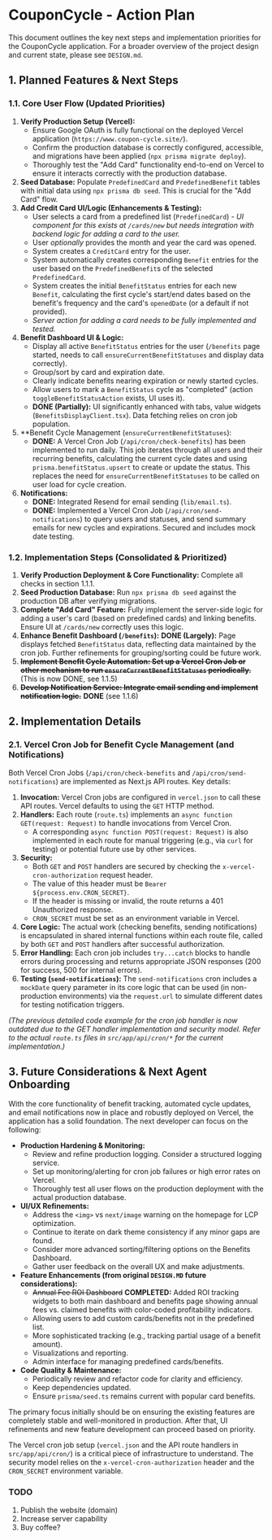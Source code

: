# CouponCycle - Action Plan

This document outlines the key next steps and implementation priorities for the CouponCycle application. For a broader overview of the project design and current state, please see `DESIGN.md`.

## 1. Planned Features & Next Steps

### 1.1. Core User Flow (Updated Priorities)

1.  **Verify Production Setup (Vercel):**
    *   Ensure Google OAuth is fully functional on the deployed Vercel application (`https://www.coupon-cycle.site/`).
    *   Confirm the production database is correctly configured, accessible, and migrations have been applied (`npx prisma migrate deploy`).
    *   Thoroughly test the "Add Card" functionality end-to-end on Vercel to ensure it interacts correctly with the production database.
2.  **Seed Database:** Populate `PredefinedCard` and `PredefinedBenefit` tables with initial data using `npx prisma db seed`. This is crucial for the "Add Card" flow.
3.  **Add Credit Card UI/Logic (Enhancements & Testing):**
    *   User selects a card from a predefined list (`PredefinedCard`) - *UI component for this exists at `/cards/new` but needs integration with backend logic for adding a card to the user.*
    *   User *optionally* provides the month and year the card was opened.
    *   System creates a `CreditCard` entry for the user.
    *   System automatically creates corresponding `Benefit` entries for the user based on the `PredefinedBenefit`s of the selected `PredefinedCard`.
    *   System creates the initial `BenefitStatus` entries for each new `Benefit`, calculating the first cycle's start/end dates based on the benefit's frequency and the card's `openedDate` (or a default if not provided).
    *   *Server action for adding a card needs to be fully implemented and tested.*
4.  **Benefit Dashboard UI & Logic:**
    *   Display all active `BenefitStatus` entries for the user (`/benefits` page started, needs to call `ensureCurrentBenefitStatuses` and display data correctly).
    *   Group/sort by card and expiration date.
    *   Clearly indicate benefits nearing expiration or newly started cycles.
    *   Allow users to mark a `BenefitStatus` cycle as "completed" (action `toggleBenefitStatusAction` exists, UI uses it).
    *   **DONE (Partially):** UI significantly enhanced with tabs, value widgets (`BenefitsDisplayClient.tsx`). Data fetching relies on cron job population.
5.  **Benefit Cycle Management (`ensureCurrentBenefitStatuses`):
    *   **DONE:** A Vercel Cron Job (`/api/cron/check-benefits`) has been implemented to run daily. This job iterates through all users and their recurring benefits, calculating the current cycle dates and using `prisma.benefitStatus.upsert` to create or update the status. This replaces the need for `ensureCurrentBenefitStatuses` to be called on user load for cycle creation.
6.  **Notifications:**
    *   **DONE:** Integrated Resend for email sending (`lib/email.ts`).
    *   **DONE:** Implemented a Vercel Cron Job (`/api/cron/send-notifications`) to query users and statuses, and send summary emails for new cycles and expirations. Secured and includes mock date testing.

### 1.2. Implementation Steps (Consolidated & Prioritized)

1.  **Verify Production Deployment & Core Functionality:** Complete all checks in section 1.1.1.
2.  **Seed Production Database:** Run `npx prisma db seed` against the production DB after verifying migrations.
3.  **Complete "Add Card" Feature:** Fully implement the server-side logic for adding a user's card (based on predefined cards) and linking benefits. Ensure UI at `/cards/new` correctly uses this logic.
4.  **Enhance Benefit Dashboard (`/benefits`):** **DONE (Largely):** Page displays fetched `BenefitStatus` data, reflecting data maintained by the cron job. Further refinements for grouping/sorting could be future work.
5.  **~~Implement Benefit Cycle Automation: Set up a Vercel Cron Job or other mechanism to run `ensureCurrentBenefitStatuses` periodically.~~** (This is now DONE, see 1.1.5)
6.  **~~Develop Notification Service: Integrate email sending and implement notification logic.~~** **DONE** (see 1.1.6)

## 2. Implementation Details

### 2.1. Vercel Cron Job for Benefit Cycle Management (and Notifications)

Both Vercel Cron Jobs (`/api/cron/check-benefits` and `/api/cron/send-notifications`) are implemented as Next.js API routes. Key details:

1.  **Invocation:** Vercel Cron jobs are configured in `vercel.json` to call these API routes. Vercel defaults to using the `GET` HTTP method.
2.  **Handlers:** Each route (`route.ts`) implements an `async function GET(request: Request)` to handle invocations from Vercel Cron.
    *   A corresponding `async function POST(request: Request)` is also implemented in each route for manual triggering (e.g., via `curl` for testing) or potential future use by other services.
3.  **Security:**
    *   Both `GET` and `POST` handlers are secured by checking the `x-vercel-cron-authorization` request header.
    *   The value of this header must be `Bearer ${process.env.CRON_SECRET}`.
    *   If the header is missing or invalid, the route returns a 401 Unauthorized response.
    *   `CRON_SECRET` must be set as an environment variable in Vercel.
4.  **Core Logic:** The actual work (checking benefits, sending notifications) is encapsulated in shared internal functions within each route file, called by both `GET` and `POST` handlers after successful authorization.
5.  **Error Handling:** Each cron job includes `try...catch` blocks to handle errors during processing and returns appropriate JSON responses (200 for success, 500 for internal errors).
6.  **Testing (`send-notifications`):** The `send-notifications` cron includes a `mockDate` query parameter in its core logic that can be used (in non-production environments) via the `request.url` to simulate different dates for testing notification triggers.

*(The previous detailed code example for the cron job handler is now outdated due to the GET handler implementation and security model. Refer to the actual `route.ts` files in `src/app/api/cron/*` for the current implementation.)*

## 3. Future Considerations & Next Agent Onboarding

With the core functionality of benefit tracking, automated cycle updates, and email notifications now in place and robustly deployed on Vercel, the application has a solid foundation. The next developer can focus on the following:

*   **Production Hardening & Monitoring:**
    *   Review and refine production logging. Consider a structured logging service.
    *   Set up monitoring/alerting for cron job failures or high error rates on Vercel.
    *   Thoroughly test all user flows on the production deployment with the actual production database.
*   **UI/UX Refinements:**
    *   Address the `<img>` vs `next/image` warning on the homepage for LCP optimization.
    *   Continue to iterate on dark theme consistency if any minor gaps are found.
    *   Consider more advanced sorting/filtering options on the Benefits Dashboard.
    *   Gather user feedback on the overall UX and make adjustments.
*   **Feature Enhancements (from original `DESIGN.MD` future considerations):**
    *   ~~Annual Fee ROI Dashboard~~ **COMPLETED:** Added ROI tracking widgets to both main dashboard and benefits page showing annual fees vs. claimed benefits with color-coded profitability indicators.
    *   Allowing users to add custom cards/benefits not in the predefined list.
    *   More sophisticated tracking (e.g., tracking partial usage of a benefit amount).
    *   Visualizations and reporting.
    *   Admin interface for managing predefined cards/benefits.
*   **Code Quality & Maintenance:**
    *   Periodically review and refactor code for clarity and efficiency.
    *   Keep dependencies updated.
    *   Ensure `prisma/seed.ts` remains current with popular card benefits.

The primary focus initially should be on ensuring the existing features are completely stable and well-monitored in production. After that, UI refinements and new feature development can proceed based on priority.

The Vercel cron job setup (`vercel.json` and the API route handlers in `src/app/api/cron/`) is a critical piece of infrastructure to understand. The security model relies on the `x-vercel-cron-authorization` header and the `CRON_SECRET` environment variable.



### TODO
1. Publish the website (domain)
2. Increase server capability
3. Buy coffee?